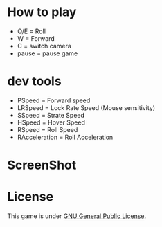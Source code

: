 # How to play
 - Q/E = Roll
 - W = Forward
 - C = switch camera
 - pause = pause game
 
# dev tools
 - PSpeed = Forward speed
 - LRSpeed = Lock Rate Speed (Mouse sensitivity)
 - SSpeed = Strate Speed
 - HSpeed = Hover Speed
 - RSpeed = Roll Speed
 - RAcceleration = Roll Acceleration

# ScreenShot


# License
This game is under [GNU General Public License](https://github.com/damp11113/F-A18-simulator/blob/main/LICENSE).
